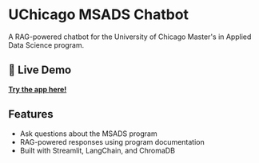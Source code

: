 # UChicago MSADS Chatbot

A RAG-powered chatbot for the University of Chicago Master's in Applied Data Science program.

## 🚀 Live Demo
**[Try the app here!](https://msads-chatbot.streamlit.app/)**

## Features
- Ask questions about the MSADS program
- RAG-powered responses using program documentation
- Built with Streamlit, LangChain, and ChromaDB
